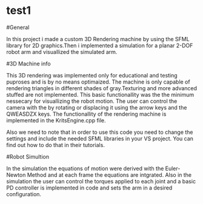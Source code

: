 # test1

#General

In this project i made a custom 3D Rendering machine by using the SFML library for 2D graphics.Then i implemented a simulation for 
a planar 2-DOF robot arm and visuallized the simulated arm.


#3D Machine info

This 3D rendering was implemented only for educational and testing puproses and is by no means optimaized. The machine is
only capable of  rendering triangles in different shades of gray.Texturing and more advanced stuffed are not implemented.
This basic functionallity was the the minimum nessecary for visuallizing the robot motion.
The user can control the camera with the by rotating or displacing it using the arrow keys and the QWEASDZX keys.
The functionallity of the rendering machine is implemented in the KritsEngine.cpp file.

Also we need to note that in order to use this code you need to change the settings and include the needed SFML libraries in your VS project.
You can find out how to do that in their tutorials.


#Robot Simultion

In the simulation the equations of motion were derived with the Euler-Newton Method and at each frame the equations are intgrated.
Also in the simulation the user can control the torques applied to each joint and a basic PD controller is implemented in code and sets
the arm in a desired configuration.

